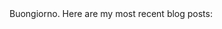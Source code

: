 <div data-lift="if?extra_true=has_blog style="padding-top: 5px" class="hero-unit">Buongiorno.  Here are my most recent blog posts:</div>

<div data-lift="if?extra_true=has_blog">
      <div data-lift="blog.simple"></div>
</div>

[title: Home]: /